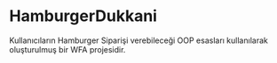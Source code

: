 # HamburgerDukkani

Kullanıcıların Hamburger Siparişi verebileceği OOP esasları kullanılarak oluşturulmuş bir WFA projesidir.
